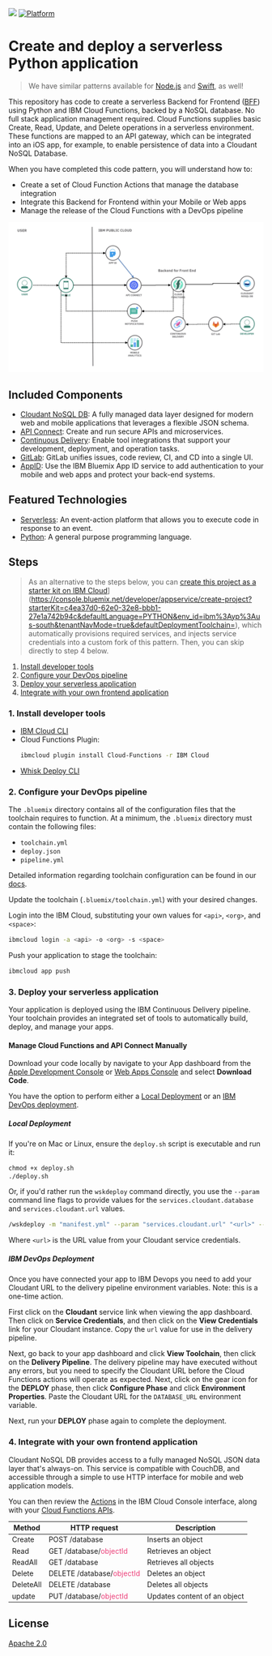 [![](https://img.shields.io/badge/IBM%20Cloud-powered-blue.svg)](https://bluemix.net)
[![Platform](https://img.shields.io/badge/platform-python-lightgrey.svg?style=flat)](https://console.bluemix.net/docs/runtimes/python/index.html#python_runtime)

# Create and deploy a serverless Python application

> We have similar patterns available for [Node.js](https://github.com/IBM/serverless-app-node) and [Swift](https://github.com/IBM/serverless-app-swift), as well!

This repository has code to create a serverless Backend for Frontend ([BFF](https://samnewman.io/patterns/architectural/bff/)) using Python and IBM Cloud Functions, backed by a NoSQL database. No full stack application management required. Cloud Functions supplies basic Create, Read, Update, and Delete operations in a serverless environment. These functions are mapped to an API gateway, which can be integrated into an iOS app, for example, to enable persistence of data into a Cloudant NoSQL Database.

When you have completed this code pattern, you will understand how to:

* Create a set of Cloud Function Actions that manage the database integration
* Integrate this Backend for Frontend within your Mobile or Web apps
* Manage the release of the Cloud Functions with a DevOps pipeline

![](doc/source/images/architecture.png)

## Included Components

* [Cloudant NoSQL DB](https://console.bluemix.net/catalog/services/cloudant): A fully managed data layer designed for modern web and mobile applications that leverages a flexible JSON schema.
* [API Connect](http://developer.ibm.com/apiconnect/): Create and run secure APIs and microservices.
* [Continuous Delivery](https://console.bluemix.net/catalog/services/continuous-delivery): Enable tool integrations that support your development, deployment, and operation tasks.
* [GitLab](https://about.gitlab.com/): GitLab unifies issues, code review, CI, and CD into a single UI.
* [AppID](https://console.bluemix.net/catalog/services/app-id): Use the IBM Bluemix App ID service to add authentication to your mobile and web apps and protect your back-end systems.

## Featured Technologies

* [Serverless](https://www.ibm.com/cloud-computing/bluemix/openwhisk): An event-action platform that allows you to execute code in response to an event.
* [Python](https://www.python.org/): A general purpose programming language.

## Steps

> As an alternative to the steps below, you can [create this project as a starter kit on IBM Cloud](https://bluemix.net/deploy/button.png)](https://console.bluemix.net/developer/appservice/create-project?starterKit=c4ea37d0-62e0-32e8-bbb1-27e1a742b94c&defaultLanguage=PYTHON&env_id=ibm%3Ayp%3Aus-south&tenantNavMode=true&defaultDeploymentToolchain=), which automatically provisions required services, and injects service credentials into a custom fork of this pattern. Then, you can skip directly to step 4 below.

1. [Install developer tools](#1-install-developer-tools)
1. [Configure your DevOps pipeline](#2-configure-your-devops-pipeline)
1. [Deploy your serverless application](#3-deploy-your-serverless-application)
1. [Integrate with your own frontend application](#4-integrate-with-your-own-frontend-application)

### 1. Install developer tools

- [IBM Cloud CLI](https://console.bluemix.net/docs/cli/reference/ibmcloud/download_cli.html)
- Cloud Functions Plugin:
  ```bash
  ibmcloud plugin install Cloud-Functions -r IBM Cloud
  ```
- [Whisk Deploy CLI](https://github.com/apache/incubator-openwhisk-wskdeploy/releases)

### 2. Configure your DevOps pipeline

The `.bluemix` directory contains all of the configuration files that the toolchain requires to function. At a minimum, the `.bluemix` directory must contain the following files:

- `toolchain.yml`
- `deploy.json`
- `pipeline.yml`

Detailed information regarding toolchain configuration can be found in our [docs](https://console.bluemix.net/docs/services/ContinuousDelivery/toolchains_custom.html#toolchains_custom).

Update the toolchain (`.bluemix/toolchain.yml`) with your desired changes.

Login into the IBM Cloud, substituting your own values for `<api>`, `<org>`, and `<space>`:

```bash
ibmcloud login -a <api> -o <org> -s <space>
```

Push your application to stage the toolchain:

```bash
ibmcloud app push
```

### 3. Deploy your serverless application

Your application is deployed using the IBM Continuous Delivery pipeline. Your toolchain provides an integrated set of tools to automatically build, deploy, and manage your apps.

#### Manage Cloud Functions and API Connect Manually

Download your code locally by navigate to your App dashboard from the [Apple Development Console](https://console.bluemix.net/developer/appledevelopment/apps) or [Web Apps Console](https://console.bluemix.net/developer/appservice/apps) and select **Download Code**.

You have the option to perform either a [Local Deployment](#local-deployment) or an [IBM DevOps deployment](#ibm-devops-deployment).

##### Local Deployment

If you're on Mac or Linux, ensure the `deploy.sh` script is executable and run it:

```
chmod +x deploy.sh
./deploy.sh
```

Or, if you'd rather run the `wskdeploy` command directly, you use the `--param` command line flags to provide values for the `services.cloudant.database` and `services.cloudant.url` values.

```bash
/wskdeploy -m "manifest.yml" --param "services.cloudant.url" "<url>" --param "services.cloudant.database" "products"
```

Where `<url>` is the URL value from your Cloudant service credentials.

##### IBM DevOps Deployment

Once you have connected your app to IBM Devops you need to add your Cloudant URL to the delivery pipeline environment variables. Note: this is a one-time action.

First click on the **Cloudant** service link when viewing the app dashboard.  Then click on **Service Credentials**, and then click on the **View Credentials** link for your Cloudant instance.  Copy the `url` value for use in the delivery pipeline.

Next, go back to your app dashboard and click **View Toolchain**, then click on the **Delivery Pipeline**.   The delivery pipeline may have executed without any errors, but you need to specify the Cloudant URL before the Cloud Functions actions will operate as expected.  Next, click on the gear icon for the **DEPLOY** phase, then click **Configure Phase** and click **Environment Properties**.  Paste the Cloudant URL for the `DATABASE_URL` environment variable.

Next, run your **DEPLOY** phase again to complete the deployment.

### 4. Integrate with your own frontend application

Cloudant NoSQL DB provides access to a fully managed NoSQL JSON data layer that's always-on. This service is compatible with CouchDB, and accessible through a simple to use HTTP interface for mobile and web application models.

You can then review the [Actions](https://console.bluemix.net/openwhisk/actions) in the IBM Cloud Console interface, along with your [Cloud Functions APIs](https://console.bluemix.net/openwhisk/apimanagement).

<table>
  <thead>
      <tr>
        <th>Method</th>
        <th>HTTP request</th>
        <th>Description</th>
      </tr>
  </thead>
  <tbody>
    <tr>
      <td>Create</td>
      <td>POST /database</td>
      <td>Inserts an object</td>
    </tr>
    <tr>
      <td>Read</td>
      <td>GET /database/<font color="#ec407a">objectId</font></td>
      <td>Retrieves an object</td>
    </tr>
    <tr>
      <td>ReadAll</td>
      <td>GET /database</td>
      <td>Retrieves all objects</td>
    </tr>
    <tr>
      <td>Delete </td>
      <td>DELETE /database/<font color="#ec407a">objectId</font></td>
      <td>Deletes an object</td>
    </tr>
    <tr>
      <td>DeleteAll</td>
      <td>DELETE /database</td>
      <td>Deletes all objects</td>
    </tr>
    <tr>
      <td>update</td>
      <td>PUT /database/<font color="#ec407a">objectId</font></td>
      <td>Updates content of an object</td>
    </tr>
  </tbody>
</table>

## License

[Apache 2.0](LICENSE)
